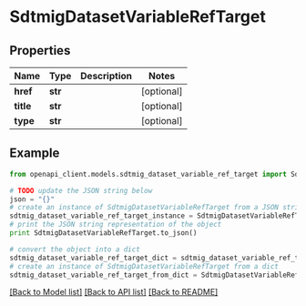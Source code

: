 # SdtmigDatasetVariableRefTarget


## Properties
Name | Type | Description | Notes
------------ | ------------- | ------------- | -------------
**href** | **str** |  | [optional] 
**title** | **str** |  | [optional] 
**type** | **str** |  | [optional] 

## Example

```python
from openapi_client.models.sdtmig_dataset_variable_ref_target import SdtmigDatasetVariableRefTarget

# TODO update the JSON string below
json = "{}"
# create an instance of SdtmigDatasetVariableRefTarget from a JSON string
sdtmig_dataset_variable_ref_target_instance = SdtmigDatasetVariableRefTarget.from_json(json)
# print the JSON string representation of the object
print SdtmigDatasetVariableRefTarget.to_json()

# convert the object into a dict
sdtmig_dataset_variable_ref_target_dict = sdtmig_dataset_variable_ref_target_instance.to_dict()
# create an instance of SdtmigDatasetVariableRefTarget from a dict
sdtmig_dataset_variable_ref_target_from_dict = SdtmigDatasetVariableRefTarget.from_dict(sdtmig_dataset_variable_ref_target_dict)
```
[[Back to Model list]](../README.md#documentation-for-models) [[Back to API list]](../README.md#documentation-for-api-endpoints) [[Back to README]](../README.md)


